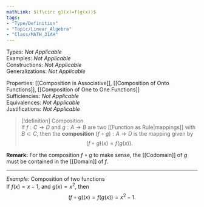```yaml
---
mathLink: $(f\circ g)(x)=f(g(x))$
tags:
- "Type/Definition"
- "Topic/Linear_Algebra"
- "Class/MATH_31AH"
---
```

Types: <i>Not Applicable</i>  
Examples: <i>Not Applicable</i>  
Constructions: <i>Not Applicable</i>  
Generalizations: <i>Not Applicable</i>  

Properties: [[Composition is Associative]], [[Composition of Onto Functions]], [[Composition of One to One Functions]]  
Sufficiencies: <i>Not Applicable</i>  
Equivalences: <i>Not Applicable</i>  
Justifications: <i>Not Applicable</i>  

> [!definition] Composition  
> If $f:C\to D$ and $g:A\to B$ are two [[Function as Rule|mappings]] with $B\subset C$, then the **composition** $(f\circ g):A\to D$ is the mapping given by  
> $$(f\circ g)(x)=f(g(x)).$$  

**Remark:** For the composition $f\circ g$ to make sense, the [[Codomain]] of $g$ must be contained in the [[Domain]] of $f$.  

---  

*Example:* Composition of two functions  
If $f(x)=x-1$, and $g(x)=x^2$, then  
$$(f\circ g)(x)=f(g(x))=x^2-1.$$  
